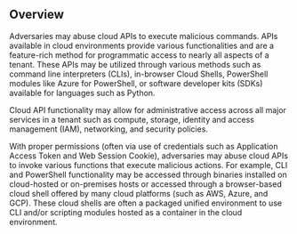## Overview

Adversaries may abuse cloud APIs to execute malicious commands. APIs available in cloud environments provide various functionalities and are a feature-rich method for programmatic access to nearly all aspects of a tenant. These APIs may be utilized through various methods such as command line interpreters (CLIs), in-browser Cloud Shells, PowerShell modules like Azure for PowerShell, or software developer kits (SDKs) available for languages such as Python.

Cloud API functionality may allow for administrative access across all major services in a tenant such as compute, storage, identity and access management (IAM), networking, and security policies.

With proper permissions (often via use of credentials such as Application Access Token and Web Session Cookie), adversaries may abuse cloud APIs to invoke various functions that execute malicious actions. For example, CLI and PowerShell functionality may be accessed through binaries installed on cloud-hosted or on-premises hosts or accessed through a browser-based cloud shell offered by many cloud platforms (such as AWS, Azure, and GCP). These cloud shells are often a packaged unified environment to use CLI and/or scripting modules hosted as a container in the cloud environment.